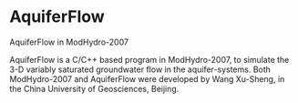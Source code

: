 # AquiferFlow
AquiferFlow in ModHydro-2007

AquiferFlow is a C/C++ based program in ModHydro-2007, to simulate 
the 3-D variably saturated groundwater flow in the aquifer-systems.
Both ModHydro-2007 and AquiferFlow were developed by Wang Xu-Sheng, in
the China University of Geosciences, Beijing.


